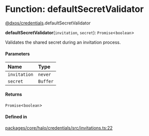 # Function: defaultSecretValidator

[@dxos/credentials](../modules/dxos_credentials.md).defaultSecretValidator

**defaultSecretValidator**(`invitation`, `secret`): `Promise`<`boolean`\>

Validates the shared secret during an invitation process.

#### Parameters

| Name | Type |
| :------ | :------ |
| `invitation` | `never` |
| `secret` | `Buffer` |

#### Returns

`Promise`<`boolean`\>

#### Defined in

[packages/core/halo/credentials/src/invitations.ts:22](https://github.com/dxos/dxos/blob/main/packages/core/halo/credentials/src/invitations.ts#L22)
